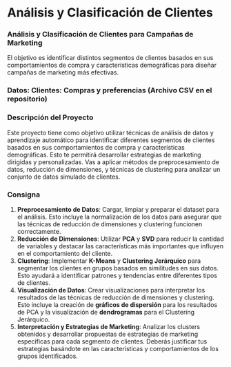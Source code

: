 # Análisis y Clasificación de Clientes

### Análisis y Clasificación de Clientes para Campañas de Marketing

El objetivo es identificar distintos segmentos de clientes basados en sus comportamientos de compra y características demográficas para diseñar campañas de marketing más efectivas.

### Datos: Clientes: Compras y preferencias (Archivo CSV en el repositorio)

### Descripción del Proyecto

Este proyecto tiene como objetivo utilizar técnicas de análisis de datos y aprendizaje automático para identificar diferentes segmentos de clientes basados en sus comportamientos de compra y características demográficas. Esto te permitirá desarrollar estrategias de marketing dirigidas y personalizadas. Vas a aplicar métodos de preprocesamiento de datos, reducción de dimensiones, y técnicas de clustering para analizar un conjunto de datos simulado de clientes.


### Consigna

1. **Preprocesamiento de Datos**: Cargar, limpiar y preparar el dataset para el análisis. Esto incluye la normalización de los datos para asegurar que las técnicas de reducción de dimensiones y clustering funcionen correctamente.
2. **Reducción de Dimensiones**: Utilizar **PCA** y **SVD** para reducir la cantidad de variables y destacar las características más importantes que influyen en el comportamiento del cliente.
3. **Clustering**: Implementar **K-Means** y **Clustering Jerárquico** para segmentar los clientes en grupos basados en similitudes en sus datos. Esto ayudará a identificar patrones y tendencias entre diferentes tipos de clientes.
4. **Visualización de Datos**: Crear visualizaciones para interpretar los resultados de las técnicas de reducción de dimensiones y clustering. Esto incluye la creación de **gráficos de dispersión** para los resultados de PCA y la visualización de **dendrogramas** para el Clustering Jerárquico.
5. **Interpretación y Estrategias de Marketing**: Analizar los clusters obtenidos y desarrollar propuestas de estrategias de marketing específicas para cada segmento de clientes. Deberás justificar tus estrategias basándote en las características y comportamientos de los grupos identificados.

